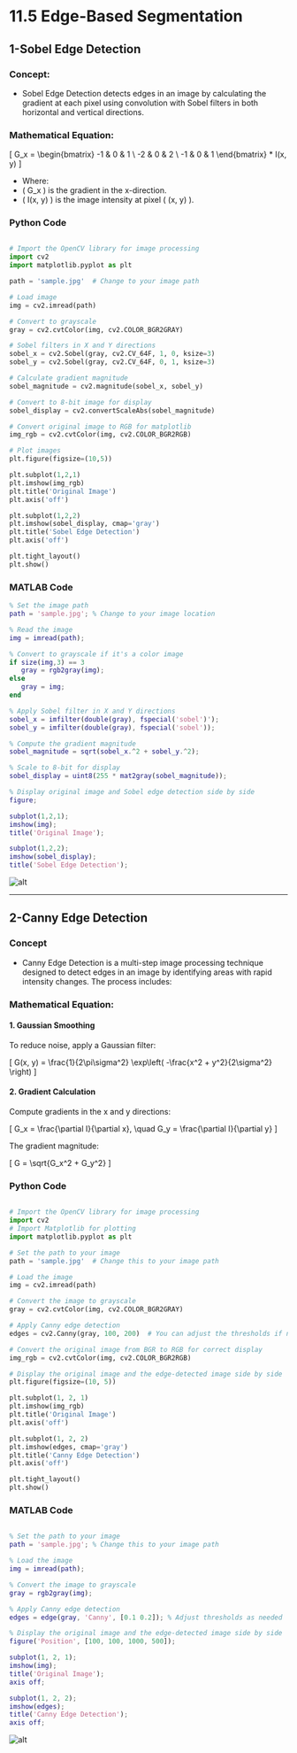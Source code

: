 # 11.5 Edge-Based Segmentation


## 1-Sobel Edge Detection 

 ### Concept:

- Sobel Edge Detection detects edges in an image by calculating the gradient at each pixel using convolution with Sobel filters in both horizontal and vertical directions.

###  Mathematical Equation:
\[
G_x = 
\begin{bmatrix}
-1 & 0 & 1 \\
-2 & 0 & 2 \\
-1 & 0 & 1
\end{bmatrix} * I(x, y)
\]
- Where:
- \( G_x \) is the gradient in the x-direction.
- \( I(x, y) \) is the image intensity at pixel \( (x, y) \).

###  Python Code

```python

# Import the OpenCV library for image processing
import cv2
import matplotlib.pyplot as plt

path = 'sample.jpg'  # Change to your image path

# Load image
img = cv2.imread(path)

# Convert to grayscale
gray = cv2.cvtColor(img, cv2.COLOR_BGR2GRAY)

# Sobel filters in X and Y directions
sobel_x = cv2.Sobel(gray, cv2.CV_64F, 1, 0, ksize=3)
sobel_y = cv2.Sobel(gray, cv2.CV_64F, 0, 1, ksize=3)

# Calculate gradient magnitude
sobel_magnitude = cv2.magnitude(sobel_x, sobel_y)

# Convert to 8-bit image for display
sobel_display = cv2.convertScaleAbs(sobel_magnitude)

# Convert original image to RGB for matplotlib
img_rgb = cv2.cvtColor(img, cv2.COLOR_BGR2RGB)

# Plot images
plt.figure(figsize=(10,5))

plt.subplot(1,2,1)
plt.imshow(img_rgb)
plt.title('Original Image')
plt.axis('off')

plt.subplot(1,2,2)
plt.imshow(sobel_display, cmap='gray')
plt.title('Sobel Edge Detection')
plt.axis('off')

plt.tight_layout()
plt.show()


```
###  MATLAB Code

 ```Matlab
 % Set the image path
path = 'sample.jpg'; % Change to your image location

% Read the image
img = imread(path);

% Convert to grayscale if it's a color image
if size(img,3) == 3
    gray = rgb2gray(img);
else
    gray = img;
end

% Apply Sobel filter in X and Y directions
sobel_x = imfilter(double(gray), fspecial('sobel')');
sobel_y = imfilter(double(gray), fspecial('sobel'));

% Compute the gradient magnitude
sobel_magnitude = sqrt(sobel_x.^2 + sobel_y.^2);

% Scale to 8-bit for display
sobel_display = uint8(255 * mat2gray(sobel_magnitude));

% Display original image and Sobel edge detection side by side
figure;

subplot(1,2,1);
imshow(img);
title('Original Image');

subplot(1,2,2);
imshow(sobel_display);
title('Sobel Edge Detection');

 ```

  ![alt](photows/SobelEdgeDetection.png)

---
## 2-Canny Edge Detection 

###  Concept

- Canny Edge Detection is a multi-step image processing technique designed to detect edges in an image by identifying areas with rapid intensity changes. The process includes:


###  Mathematical Equation:

#### 1. Gaussian Smoothing
To reduce noise, apply a Gaussian filter:

\[
G(x, y) = \frac{1}{2\pi\sigma^2} \exp\left( -\frac{x^2 + y^2}{2\sigma^2} \right)
\]

#### 2. Gradient Calculation
Compute gradients in the x and y directions:

\[
G_x = \frac{\partial I}{\partial x}, \quad G_y = \frac{\partial I}{\partial y}
\]

The gradient magnitude:

\[
G = \sqrt{G_x^2 + G_y^2}
\]


### Python Code

```python

# Import the OpenCV library for image processing
import cv2
# Import Matplotlib for plotting
import matplotlib.pyplot as plt

# Set the path to your image
path = 'sample.jpg'  # Change this to your image path

# Load the image
img = cv2.imread(path)

# Convert the image to grayscale
gray = cv2.cvtColor(img, cv2.COLOR_BGR2GRAY)

# Apply Canny edge detection
edges = cv2.Canny(gray, 100, 200)  # You can adjust the thresholds if needed

# Convert the original image from BGR to RGB for correct display
img_rgb = cv2.cvtColor(img, cv2.COLOR_BGR2RGB)

# Display the original image and the edge-detected image side by side
plt.figure(figsize=(10, 5))

plt.subplot(1, 2, 1)
plt.imshow(img_rgb)
plt.title('Original Image')
plt.axis('off')

plt.subplot(1, 2, 2)
plt.imshow(edges, cmap='gray')
plt.title('Canny Edge Detection')
plt.axis('off')

plt.tight_layout()
plt.show()

```


### MATLAB Code

```matlab

% Set the path to your image
path = 'sample.jpg'; % Change this to your image path

% Load the image
img = imread(path);

% Convert the image to grayscale
gray = rgb2gray(img);

% Apply Canny edge detection
edges = edge(gray, 'Canny', [0.1 0.2]); % Adjust thresholds as needed

% Display the original image and the edge-detected image side by side
figure('Position', [100, 100, 1000, 500]);

subplot(1, 2, 1);
imshow(img);
title('Original Image');
axis off;

subplot(1, 2, 2);
imshow(edges);
title('Canny Edge Detection');
axis off;

```

![alt](photows/Canny6EdgeDetection.png)